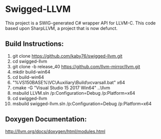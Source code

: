 # Swigged-LLVM

This project is a SWIG-generated C# wrapper API for LLVM-C. This code
based upon SharpLLVM, a project that is now defunct.

## Build Instructions:

1) git clone https://github.com/kaby76/swigged-llvm.git
2) cd swigged-llvm
3) git clone -b release_40 https://github.com/llvm-mirror/llvm.git
4) mkdir build-win64
5) cd build-win64
6) "%VS150BASE%\VC\Auxiliary\Build\vcvarsall.bat" x64
7) cmake -G "Visual Studio 15 2017 Win64" ..\llvm
8) msbuild LLVM.sln /p:Configuration=Debug /p:Platform=x64
9) cd swigged-llvm
10) msbuild swigged-llvm.sln /p:Configuration=Debug /p:Platform=x64

## Doxygen Documentation:

http://llvm.org/docs/doxygen/html/modules.html
